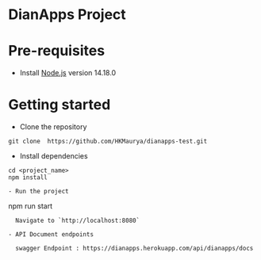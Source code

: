 # DianApps Project

# Pre-requisites
- Install [Node.js](https://nodejs.org/en/) version 14.18.0

# Getting started
- Clone the repository
```
git clone  https://github.com/HKMaurya/dianapps-test.git
```
- Install dependencies
```
cd <project_name>
npm install

- Run the project
```
npm run start
```
  Navigate to `http://localhost:8080`

- API Document endpoints

  swagger Endpoint : https://dianapps.herokuapp.com/api/dianapps/docs
